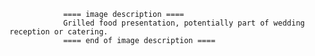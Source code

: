
                ==== image description ====
                Grilled food presentation, potentially part of wedding reception or catering.
                ==== end of image description ====
                